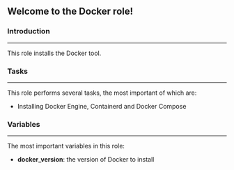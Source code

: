 ##  Welcome to the Docker role!

### Introduction

------

This role installs the Docker tool.

### Tasks

------

This role performs several tasks, the most important of which are:

- Installing Docker Engine, Containerd and Docker Compose

### Variables

------

The most important variables in this role:

- **docker_version**: the version of Docker to install
